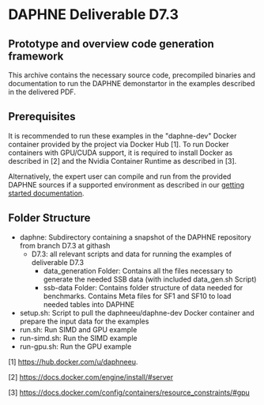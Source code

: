# DAPHNE Deliverable D7.3
## Prototype and overview code generation framework

This archive contains the necessary source code, precompiled binaries and documentation to run the DAPHNE demonstartor 
in the examples described in the delivered PDF.

## Prerequisites

It is recommended to run these examples in the "daphne-dev" Docker container provided by the project via Docker Hub [1].
To run Docker containers with GPU/CUDA support, it is required to install Docker as described in [2] and the Nvidia Container
Runtime as described in [3].

Alternatively, the expert user can compile and run from the provided DAPHNE sources if a supported environment as 
described in our [getting started documentation](../doc/GettingStarted.md). 

## Folder Structure

- daphne: Subdirectory containing a snapshot of the DAPHNE repository from branch D7.3 at githash  
  - D7.3: all relevant scripts and data for running the examples of deliverable D7.3
    - data_generation Folder: Contains all the files necessary to generate the needed SSB data (with included data_gen.sh Script)
    - ssb-data Folder: Contains folder structure of data needed for benchmarks. Contains Meta files for SF1 and SF10 to load needed tables into DAPHNE
- setup.sh: Script to pull the daphneeu/daphne-dev Docker container and prepare the input data for the examples
- run.sh: Run SIMD and GPU example
- run-simd.sh: Run the SIMD example
- run-gpu.sh: Run the GPU example


[1] https://hub.docker.com/u/daphneeu.

[2] https://docs.docker.com/engine/install/#server

[3] https://docs.docker.com/config/containers/resource_constraints/#gpu